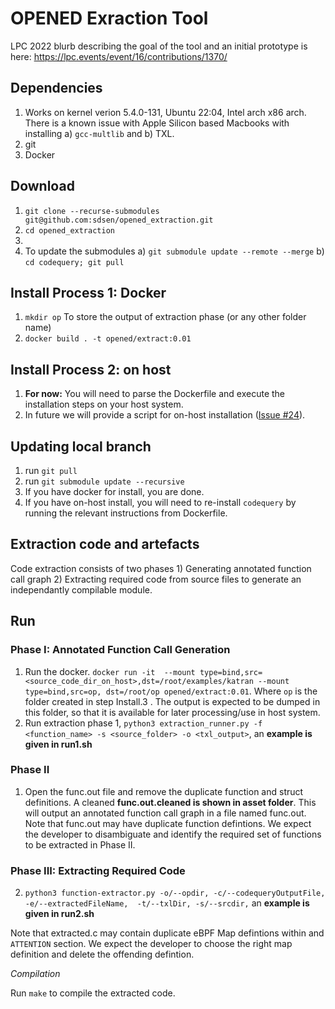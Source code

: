 # OPENED Exraction Tool

LPC 2022 blurb describing the goal of the tool and an initial prototype is here: https://lpc.events/event/16/contributions/1370/ 
 
## Dependencies
 1. Works on kernel verion 5.4.0-131, Ubuntu 22:04, Intel arch x86 arch. There is a known issue with Apple Silicon based Macbooks with installing a) ``gcc-multlib`` and b) TXL.
 2. git
 3. Docker
 
## Download
 1. ``git clone --recurse-submodules git@github.com:sdsen/opened_extraction.git``
 2. ``cd opened_extraction``
 3. 
 4. To update the submodules a) ``git submodule update --remote --merge`` b) ``cd codequery; git pull``
 
## Install Process 1: Docker
 1. ``mkdir op`` To store the output of extraction phase (or any other folder name)
 2.  ``docker build . -t opened/extract:0.01``

## Install Process 2: on host
 1. **For now:** You will need to parse the Dockerfile and execute the installation steps on your host system.
 2. In future we will provide a script for on-host installation ([Issue #24](https://github.com/sdsen/opened_extraction/issues/24)).
 
## Updating local branch
 1. run ``git pull``
 2. run ``git submodule update --recursive`` 
 3. If you have docker for install, you are done. 
 4. If you have on-host install, you will need to re-install ``codequery`` by running the relevant instructions from Dockerfile.

## Extraction code and artefacts

Code extraction consists of two phases 1) Generating annotated function call graph 2) Extracting required code from source files to generate an independantly compilable module.

## Run
### Phase I: Annotated Function Call Generation

 1. Run the docker. ``docker run -it  --mount type=bind,src=<source_code_dir_on_host>,dst=/root/examples/katran --mount type=bind,src=op, dst=/root/op opened/extract:0.01``. Where ``op`` is the folder created in step Install.3 . The output is expected to be dumped in this folder, so that it is available for later processing/use in host system. 
 2. Run extraction phase 1, ``python3 extraction_runner.py -f <function_name> -s <source_folder> -o <txl_output>``, an **example is given in run1.sh**


### Phase II
1. Open the func.out file and remove the duplicate function and struct definitions. A cleaned **func.out.cleaned is shown in asset folder**. This will output an annotated function call graph in a file named func.out. Note that func.out may have duplicate function defintions. We expect the developer to disambiguate and identify the required set of functions to be extracted in Phase II.

### Phase III: Extracting Required Code
2. ``python3 function-extractor.py -o/--opdir, -c/--codequeryOutputFile, -e/--extractedFileName,  -t/--txlDir, -s/--srcdir,`` an **example is given in run2.sh**


Note that extracted.c may contain duplicate eBPF Map defintions within and ```ATTENTION``` section. We expect the developer to choose the right map definition and delete the offending defintion.


*Compilation*

Run `make` to compile the extracted code.
